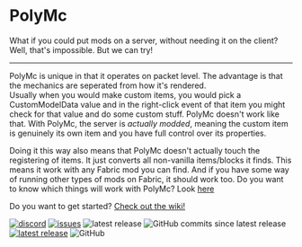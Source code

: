 # PolyMc
What if you could put mods on a server, without needing it on the client?  
Well, that's impossible. But we can try!

---
PolyMc is unique in that it operates on packet level. The advantage is that the mechanics are seperated from how it's rendered.  
Usually when you would make custom items, you would pick a CustomModelData value and in the right-click event of that item you might check for that value and do some custom stuff. PolyMc doesn't work like that. With PolyMc, the server is *actually modded*, meaning the custom item is genuinely its own item and you have full control over its properties.  

Doing it this way also means that PolyMc doesn't actually touch the registering of items. It just converts all non-vanilla items/blocks it finds. This means it work with any Fabric mod you can find. And if you have some way of running other types of mods on Fabric, it should work too. Do you want to know which things will work with PolyMc? Look [here](https://github.com/TheEpicBlock/PolyMc/wiki/Status)

Do you want to get started? [Check out the wiki!](https://github.com/TheEpicBlock/PolyMc/wiki/)

<a href="https://discord.gg/hbp9Gv2">![discord](https://img.shields.io/badge/Fabric_server--side_development-PolyMc-7289DA?logo=discord&logoColor=white&style=flat-square)</a> <a href="https://github.com/TheEpicBlock/PolyMc/issues/">![issues](https://img.shields.io/github/issues-raw/TheEpicBlock/PolyMc?color=succes&logo=github&style=flat-square)</a> ![latest release](https://img.shields.io/github/v/release/TheEpicBlock/PolyMc?style=flat-square&label=latest%20release) ![GitHub commits since latest release](https://img.shields.io/github/commits-since/TheEpicBlock/PolyMc/latest?style=flat-square) <a href="https://theepicblock.nl/builds/">![latest release](https://img.shields.io/endpoint?url=https://theepicblock.nl/builds/shield.json&style=flat-square)</a> ![GitHub](https://img.shields.io/github/license/TheEpicBlock/PolyMc?style=flat-square)
